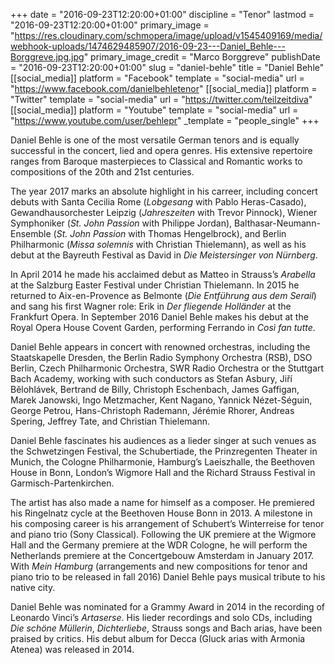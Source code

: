 +++
date = "2016-09-23T12:20:00+01:00"
discipline = "Tenor"
lastmod = "2016-09-23T12:20:00+01:00"
primary_image = "https://res.cloudinary.com/schmopera/image/upload/v1545409169/media/webhook-uploads/1474629485907/2016-09-23---Daniel_Behle---Borggreve.jpg.jpg"
primary_image_credit = "Marco Borggreve"
publishDate = "2016-09-23T12:20:00+01:00"
slug = "daniel-behle"
title = "Daniel Behle"
[[social_media]]
platform = "Facebook"
template = "social-media"
url = "https://www.facebook.com/danielbehletenor"
[[social_media]]
platform = "Twitter"
template = "social-media"
url = "https://twitter.com/teilzeitdiva"
[[social_media]]
platform = "Youtube"
template = "social-media"
url = "https://www.youtube.com/user/behlepr"
_template = "people_single"
+++

Daniel Behle is one of the most versatile German tenors and is equally successful in the concert, lied and opera genres. His extensive repertoire ranges from Baroque masterpieces to Classical and Romantic works to compositions of the 20th and 21st centuries.

The year 2017 marks an absolute highlight in his carreer, including concert debuts with Santa Cecilia Rome (*Lobgesang* with Pablo Heras-Casado), Gewandhausorchester Leipzig (*Jahreszeiten* with Trevor Pinnock), Wiener Symphoniker (*St. John Passion* with Philippe Jordan), Balthasar-Neumann-Ensemble (*St. John Passion* with Thomas Hengelbrock), and Berlin Philharmonic (*Missa solemnis* with Christian Thielemann), as well as his debut at the Bayreuth Festival as David in *Die Meistersinger von Nürnberg*.

In April 2014 he made his acclaimed debut as Matteo in Strauss’s *Arabella* at the Salzburg Easter Festival under Christian Thielemann. In 2015 he returned to Aix-en-Provence as Belmonte (*Die Entführung aus dem Serail*) and sang his first Wagner role: Erik in *Der fliegende Holländer* at the Frankfurt Opera. In September 2016 Daniel Behle makes his debut at the Royal Opera House Covent Garden, performing Ferrando in *Così fan tutte*.

Daniel Behle appears in concert with renowned orchestras, including the Staatskapelle Dresden, the Berlin Radio Symphony Orchestra (RSB), DSO Berlin, Czech Philharmonic Orchestra, SWR Radio Orchestra or the Stuttgart Bach Academy, working with such conductors as Stefan Asbury, Jiří Bělohlávek, Bertrand de Billy, Christoph Eschenbach, James Gaffigan, Marek Janowski, Ingo Metzmacher, Kent Nagano, Yannick Nézet-Séguin, George Petrou, Hans-Christoph Rademann, Jérémie Rhorer, Andreas Spering, Jeffrey Tate, and Christian Thielemann.

Daniel Behle fascinates his audiences as a lieder singer at such venues as the Schwetzingen Festival, the Schubertiade, the Prinzregenten Theater in Munich, the Cologne Philharmonie, Hamburg’s Laeiszhalle, the Beethoven House in Bonn, London’s Wigmore Hall and the Richard Strauss Festival in Garmisch-Partenkirchen.

The artist has also made a name for himself as a composer. He premiered his Ringelnatz cycle at the Beethoven House Bonn in 2013. A milestone in his composing career is his arrangement of Schubert’s Winterreise for tenor and piano trio (Sony Classical). Following the UK premiere at the Wigmore Hall and the Germany premiere at the WDR Cologne, he will perform the Netherlands premiere at the Concertgebouw Amsterdam in January 2017. With *Mein Hamburg* (arrangements and new compositions for tenor and piano trio to be released in fall 2016) Daniel Behle pays musical tribute to his native city.

Daniel Behle was nominated for a Grammy Award in 2014 in the recording of Leonardo Vinci’s *Artaserse*. His lieder recordings and solo CDs, including *Die schöne Müllerin*, *Dichterliebe*, Strauss songs and Bach arias, have been praised by critics. His debut album for Decca (Gluck arias with Armonia Atenea) was released in 2014.
